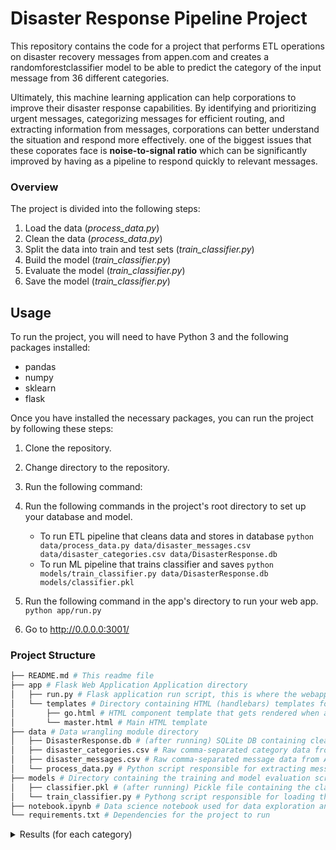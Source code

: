 # Disaster Response Pipeline Project

This repository contains the code for a project that performs ETL operations on disaster recovery messages from appen.com and creates a randomforestclassifier model to be able to predict the category of the input message from 36 different categories.

Ultimately, this machine learning application can help corporations to improve their disaster response capabilities. By identifying and prioritizing urgent messages, categorizing messages for efficient routing, and extracting information from messages, corporations can better understand the situation and respond more effectively.
one of the biggest issues that these coporates face is **noise-to-signal ratio** which can be significantly improved by having as a pipeline to respond quickly to relevant messages.

### Overview

The project is divided into the following steps:

1. Load the data (_process_data.py_)
2. Clean the data (_process_data.py_)
3. Split the data into train and test sets (_train_classifier.py_)
4. Build the model (_train_classifier.py_)
5. Evaluate the model (_train_classifier.py_)
6. Save the model (_train_classifier.py_)


## Usage

To run the project, you will need to have Python 3 and the following packages installed:

* pandas
* numpy
* sklearn
* flask

Once you have installed the necessary packages, you can run the project by following these steps:

1. Clone the repository.
2. Change directory to the repository.
3. Run the following command:
1. Run the following commands in the project's root directory to set up your database and model.

    - To run ETL pipeline that cleans data and stores in database
      `python data/process_data.py data/disaster_messages.csv data/disaster_categories.csv data/DisasterResponse.db`
    - To run ML pipeline that trains classifier and saves
      `python models/train_classifier.py data/DisasterResponse.db models/classifier.pkl`

2. Run the following command in the app's directory to run your web app.
   `python app/run.py`

3. Go to http://0.0.0.0:3001/


### Project Structure
```bash
├── README.md # This readme file
├── app # Flask Web Application Application directory
│   ├── run.py # Flask application run script, this is where the webapp loads the data & model and serves HTTP requests
│   └── templates # Directory containing HTML (handlebars) templates for rendering
│       ├── go.html # HTML component template that gets rendered when a query is submitted for classification
│       └── master.html # Main HTML template
├── data # Data wrangling module directory 
│   ├── DisasterResponse.db # (after running) SQLite DB containing cleaned data
│   ├── disaster_categories.csv # Raw comma-separated category data from Appen.com
│   ├── disaster_messages.csv # Raw comma-separated message data from Appen.com
│   └── process_data.py # Python script responsible for extracting messages,transforming, cleaning for training, and loading to SQLite DB 
├── models # Directory containing the training and model evaluation scripts
│   ├── classifier.pkl # (after running) Pickle file containing the classification model
│   └── train_classifier.py # Pythong script responsible for loading the data from SQLite DB, building, training, evaluating, adn saving the model
├── notebook.ipynb # Data science notebook used for data exploration and development
└── requirements.txt # Dependencies for the project to run
```

<details>
<summary>Results (for each category)</summary>
<p>

Evaluating model...
Category: RELATED

               precision    recall  f1-score   support

           0       0.00      0.00      0.00      1174
           1       0.77      1.00      0.87      4061
           2       0.00      0.00      0.00        43

    accuracy                           0.77      5278
macro avg       0.26      0.33      0.29      5278
weighted avg       0.59      0.77      0.67      5278




Category: REQUEST

               precision    recall  f1-score   support

           0       0.83      1.00      0.91      4366
           1       0.00      0.00      0.00       912

    accuracy                           0.83      5278
macro avg       0.41      0.50      0.45      5278
weighted avg       0.68      0.83      0.75      5278



Category: OFFER

               precision    recall  f1-score   support

           0       1.00      1.00      1.00      5259
           1       0.00      0.00      0.00        19

    accuracy                           1.00      5278
macro avg       0.50      0.50      0.50      5278
weighted avg       0.99      1.00      0.99      5278


Category: AID_RELATED

               precision    recall  f1-score   support

           0       0.58      1.00      0.73      3047
           1       1.00      0.00      0.01      2231

    accuracy                           0.58      5278
macro avg       0.79      0.50      0.37      5278
weighted avg       0.76      0.58      0.43      5278




Category: MEDICAL_HELP

               precision    recall  f1-score   support

           0       0.92      1.00      0.96      4838
           1       0.00      0.00      0.00       440

    accuracy                           0.92      5278
macro avg       0.46      0.50      0.48      5278
weighted avg       0.84      0.92      0.88      5278




Category: MEDICAL_PRODUCTS

               precision    recall  f1-score   support

           0       0.95      1.00      0.97      4997
           1       0.00      0.00      0.00       281

    accuracy                           0.95      5278
macro avg       0.47      0.50      0.49      5278
weighted avg       0.90      0.95      0.92      5278




Category: SEARCH_AND_RESCUE

               precision    recall  f1-score   support

           0       0.97      1.00      0.99      5127
           1       0.00      0.00      0.00       151

    accuracy                           0.97      5278
macro avg       0.49      0.50      0.49      5278
weighted avg       0.94      0.97      0.96      5278



Category: SECURITY

               precision    recall  f1-score   support

           0       0.98      1.00      0.99      5176
           1       0.00      0.00      0.00       102

    accuracy                           0.98      5278
macro avg       0.49      0.50      0.50      5278
weighted avg       0.96      0.98      0.97      5278




Category: MILITARY

               precision    recall  f1-score   support

           0       0.96      1.00      0.98      5076
           1       0.00      0.00      0.00       202

    accuracy                           0.96      5278
macro avg       0.48      0.50      0.49      5278
weighted avg       0.92      0.96      0.94      5278


Category: CHILD_ALONE

               precision    recall  f1-score   support

           0       1.00      1.00      1.00      5278

    accuracy                           1.00      5278
macro avg       1.00      1.00      1.00      5278
weighted avg       1.00      1.00      1.00      5278



Category: WATER

               precision    recall  f1-score   support

           0       0.94      1.00      0.97      4941
           1       0.00      0.00      0.00       337

    accuracy                           0.94      5278
macro avg       0.47      0.50      0.48      5278
weighted avg       0.88      0.94      0.91      5278




Category: FOOD

               precision    recall  f1-score   support

           0       0.89      1.00      0.94      4672
           1       0.00      0.00      0.00       606

    accuracy                           0.89      5278
macro avg       0.44      0.50      0.47      5278
weighted avg       0.78      0.89      0.83      5278





Category: SHELTER

               precision    recall  f1-score   support

           0       0.91      1.00      0.95      4803
           1       0.00      0.00      0.00       475

    accuracy                           0.91      5278
macro avg       0.46      0.50      0.48      5278
weighted avg       0.83      0.91      0.87      5278



Category: CLOTHING

               precision    recall  f1-score   support

           0       0.98      1.00      0.99      5183
           1       0.00      0.00      0.00        95

    accuracy                           0.98      5278
macro avg       0.49      0.50      0.50      5278
weighted avg       0.96      0.98      0.97      5278





Category: MONEY

               precision    recall  f1-score   support

           0       0.98      1.00      0.99      5157
           1       0.00      0.00      0.00       121

    accuracy                           0.98      5278
macro avg       0.49      0.50      0.49      5278
weighted avg       0.95      0.98      0.97      5278



Category: MISSING_PEOPLE

               precision    recall  f1-score   support

           0       0.99      1.00      0.99      5215
           1       0.00      0.00      0.00        63

    accuracy                           0.99      5278
macro avg       0.49      0.50      0.50      5278
weighted avg       0.98      0.99      0.98      5278





Category: REFUGEES

               precision    recall  f1-score   support

           0       0.96      1.00      0.98      5092
           1       0.00      0.00      0.00       186

    accuracy                           0.96      5278
macro avg       0.48      0.50      0.49      5278
weighted avg       0.93      0.96      0.95      5278



Category: DEATH

               precision    recall  f1-score   support

           0       0.96      1.00      0.98      5041
           1       0.00      0.00      0.00       237

    accuracy                           0.96      5278
macro avg       0.48      0.50      0.49      5278
weighted avg       0.91      0.96      0.93      5278





Category: OTHER_AID

               precision    recall  f1-score   support

           0       0.87      1.00      0.93      4618
           1       0.00      0.00      0.00       660

    accuracy                           0.87      5278
macro avg       0.44      0.50      0.47      5278
weighted avg       0.77      0.87      0.82      5278




Category: INFRASTRUCTURE_RELATED

               precision    recall  f1-score   support

           0       0.94      1.00      0.97      4938
           1       0.00      0.00      0.00       340

    accuracy                           0.94      5278
macro avg       0.47      0.50      0.48      5278
weighted avg       0.88      0.94      0.90      5278



Category: TRANSPORT

               precision    recall  f1-score   support

           0       0.95      1.00      0.98      5037
           1       0.00      0.00      0.00       241

    accuracy                           0.95      5278
macro avg       0.48      0.50      0.49      5278
weighted avg       0.91      0.95      0.93      5278




Category: BUILDINGS

               precision    recall  f1-score   support

           0       0.95      1.00      0.98      5023
           1       0.00      0.00      0.00       255

    accuracy                           0.95      5278
macro avg       0.48      0.50      0.49      5278
weighted avg       0.91      0.95      0.93      5278





Category: ELECTRICITY

               precision    recall  f1-score   support

           0       0.98      1.00      0.99      5184
           1       0.00      0.00      0.00        94

    accuracy                           0.98      5278
macro avg       0.49      0.50      0.50      5278
weighted avg       0.96      0.98      0.97      5278


Category: TOOLS

               precision    recall  f1-score   support

           0       1.00      1.00      1.00      5257
           1       0.00      0.00      0.00        21

    accuracy                           1.00      5278
macro avg       0.50      0.50      0.50      5278
weighted avg       0.99      1.00      0.99      5278



Category: HOSPITALS

               precision    recall  f1-score   support

           0       0.99      1.00      0.99      5221
           1       0.00      0.00      0.00        57

    accuracy                           0.99      5278
macro avg       0.49      0.50      0.50      5278
weighted avg       0.98      0.99      0.98      5278


Category: SHOPS

               precision    recall  f1-score   support

           0       1.00      1.00      1.00      5256
           1       0.00      0.00      0.00        22

    accuracy                           1.00      5278
macro avg       0.50      0.50      0.50      5278
weighted avg       0.99      1.00      0.99      5278


Category: AID_CENTERS

               precision    recall  f1-score   support

           0       0.99      1.00      0.99      5224
           1       0.00      0.00      0.00        54

    accuracy                           0.99      5278
macro avg       0.49      0.50      0.50      5278
weighted avg       0.98      0.99      0.98      5278


Category: OTHER_INFRASTRUCTURE

               precision    recall  f1-score   support

           0       0.96      1.00      0.98      5044
           1       0.00      0.00      0.00       234

    accuracy                           0.96      5278
macro avg       0.48      0.50      0.49      5278
weighted avg       0.91      0.96      0.93      5278


Category: WEATHER_RELATED

               precision    recall  f1-score   support

           0       0.73      1.00      0.84      3829
           1       1.00      0.00      0.01      1449

    accuracy                           0.73      5278
macro avg       0.86      0.50      0.42      5278
weighted avg       0.80      0.73      0.61      5278


Category: FLOODS

               precision    recall  f1-score   support

           0       0.92      1.00      0.96      4837
           1       0.00      0.00      0.00       441

    accuracy                           0.92      5278
macro avg       0.46      0.50      0.48      5278
weighted avg       0.84      0.92      0.88      5278


Category: STORM

               precision    recall  f1-score   support

           0       0.90      1.00      0.95      4776
           1       0.00      0.00      0.00       502

    accuracy                           0.90      5278
macro avg       0.45      0.50      0.48      5278
weighted avg       0.82      0.90      0.86      5278


Category: FIRE

               precision    recall  f1-score   support

           0       0.99      1.00      1.00      5230
           1       0.00      0.00      0.00        48

    accuracy                           0.99      5278
macro avg       0.50      0.50      0.50      5278
weighted avg       0.98      0.99      0.99      5278


Category: EARTHQUAKE

               precision    recall  f1-score   support

           0       0.92      1.00      0.96      4833
           1       0.00      0.00      0.00       445

    accuracy                           0.92      5278
macro avg       0.46      0.50      0.48      5278
weighted avg       0.84      0.92      0.88      5278


Category: COLD

               precision    recall  f1-score   support

           0       0.98      1.00      0.99      5156
           1       0.00      0.00      0.00       122

    accuracy                           0.98      5278
macro avg       0.49      0.50      0.49      5278
weighted avg       0.95      0.98      0.97      5278


Category: OTHER_WEATHER

               precision    recall  f1-score   support

           0       0.95      1.00      0.97      5008
           1       0.00      0.00      0.00       270

    accuracy                           0.95      5278
macro avg       0.47      0.50      0.49      5278
weighted avg       0.90      0.95      0.92      5278


Category: DIRECT_REPORT

               precision    recall  f1-score   support

           0       0.80      1.00      0.89      4225
           1       0.00      0.00      0.00      1053

    accuracy                           0.80      5278
macro avg       0.40      0.50      0.44      5278
weighted avg       0.64      0.80      0.71      5278

Best parameters:  {'clf__estimator__max_depth': 5, 'clf__estimator__min_samples_split': 2, 'clf__estimator__n_estimators': 200, 'features__text_pipeline__vect__ngram_range': (1, 2)}
Saving model...
MODEL: models/classifier.pkl
Trained model saved!
</p>
</details>